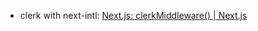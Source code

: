 - clerk with next-intl: [Next.js: clerkMiddleware() | Next.js](https://clerk.com/docs/references/nextjs/clerk-middleware#combine-middleware)